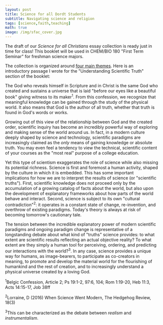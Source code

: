 ```yaml
---
layout: post
title: Science for all Dordt Students
subtitle: Navigating science and religion
tags: [science,faith,teaching]
math: true
image: /img/sfac_cover.jpg
---
```


The draft of our *Science for all Christians* essay collection is ready just in time for class!  This booklet will be used in CHEM/BIO 180 "First Term Seminar" for freshman science majors.  

The collection is organized around [four main themes](https://inallthings.org/science-for-all-christians/).  Here is an introductory passage I wrote for the "Understanding Scientific Truth" section of the booklet:

The God who reveals himself in Scripture and in Christ is the same God who created and sustains a universe that is laid "before our eyes like a beautiful book" giving witness to its maker<sup>1</sup>. From this confession, we recognize that meaningful knowledge can be gained through the study of the physical world. It also means that God is the author of all truth, whether that truth is found in God's words or works.

Growing out of this view of the relationship between God and the created order, scientific inquiry has become an incredibly powerful way of exploring and making sense of the world around us. In fact, in a modern culture deeply shaped by science and technology, scientific paradigms are increasingly claimed as the *only* means of gaining knowledge or absolute truth. You may even feel a tendency to view the technical, scientific content of your courses as the "most real" purpose of a college education.

Yet this type of scientism exaggerates the role of science while also missing its potential richness. Science is first and foremost a human activity, shaped by the culture in which it is embedded. This has some important implications for how we are to interpret the results of science (or "scientific truths"). First, scientific knowledge does not proceed only by the accumulation of a growing catalog of facts about the world, but also upon the development of explanatory frameworks about how parts of the world behave and interact. Second, science is subject to its own "cultural contradiction"<sup>2</sup>: it operates in a constant state of change, re-invention, and overthrow of existing paradigms. Today's theory is always at risk of becoming tomorrow's cautionary tale.

The tension between the incredible explanatory power of modern scientific paradigms and ongoing paradigm change is representative of a longstanding debate about what kind of "truths" science provides: to what extent are scientific results reflecting an actual objective reality? To what extent are they simply a human tool for perceiving, ordering, and predicting our interactions with the world?<sup>3</sup>.  In any case, science provides a unique way for humans, as image-bearers, to participate as co-creators in meaning, to promote and develop the material world for the flourishing of humankind and the rest of creation, and to increasingly understand a physical universe created by a loving God.

<sup>1</sup>Belgic Confession, Article 2; Ps 19:1-2, 97:6, 104;  Rom 1:19-20, Heb 11:3, Acts 14:15-17, Job 38ff

<sup>2</sup>Lorraine, D (2016) When Science Went Modern, The Hedgehog Review, 18(3)

<sup>3</sup>This can be characterized as the debate between *realism* and *instrumentalism*.
